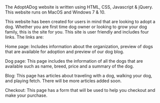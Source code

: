 The AdoptADog website is written using HTML, CSS, Javascript & jQuery. This website runs on MacOS and Windows 7 & 10.

This website has been created for users in mind that are looking to adopt a dog. Whether you are first time dog owner or looking to grow your dog family, this is the site for you. This site is user friendly and includes four links. The links are:

Home page: Includes information about the organization, preview of dogs that are available for adoption and preview of our dog blog.

Dog page: This page includes the information of all the dogs that are available such as name, breed, price and a summary of the dog.

Blog: This page has articles about traveling with a dog, walking your dog, and playing fetch. There will be more articles added soon.

Checkout: This page has a form that will be used to help you checkout and make your purchase.
